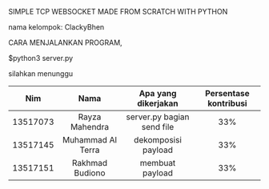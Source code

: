 SIMPLE TCP WEBSOCKET MADE FROM SCRATCH WITH PYTHON

nama kelompok: ClackyBhen

CARA MENJALANKAN PROGRAM,

$python3 server.py

silahkan menunggu

| Nim | Nama | Apa yang dikerjakan | Persentase kontribusi | 
| :---: | :---: | :---: | :---: |
| 13517073 | Rayza Mahendra | server.py bagian send file | 33% |
| 13517145 | Muhammad Al Terra | dekomposisi payload | 33% |
| 13517151 | Rakhmad Budiono | membuat payload | 33% |


